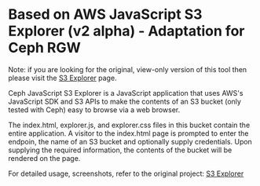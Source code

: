 # Based on AWS JavaScript S3 Explorer (v2 alpha) - Adaptation for Ceph RGW

Note: if you are looking for the original, view-only version of this tool then please visit the [S3 Explorer](https://github.com/awslabs/aws-js-s3-explorer) page.

Ceph JavaScript S3 Explorer is a JavaScript application that uses AWS's JavaScript SDK and S3 APIs to make the contents of an S3 bucket (only tested with Ceph) easy to browse via a web browser.

The index.html, explorer.js, and explorer.css files in this bucket contain the entire application. A visitor to the index.html page is prompted to enter the endpoin, the name of an S3 bucket and optionally supply credentials. Upon supplying the required information, the contents of the bucket will be rendered on the page.

For detailed usage, screenshots, refer to the original project: [S3 Explorer](https://github.com/awslabs/aws-js-s3-explorer)

